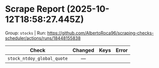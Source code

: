 # Scrape Report (2025-10-12T18:58:27.445Z)

Group: `stocks`  |  Run: https://github.com/AlbertoRoca96/scraping-checks-scheduler/actions/runs/18448155838

| Check | Changed | Keys | Error |
|---|:---:|:--|:--|
| `stock_ntdoy_global_quote` | — |  |  |

